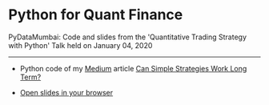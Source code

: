 # Python for Quant Finance
PyDataMumbai: Code and slides from the 'Quantitative Trading Strategy with Python' Talk held on January 04, 2020

---

* Python code of my [Medium](https://medium.com/@kannansi) article 
[Can Simple Strategies Work Long Term?](https://medium.com/@kannansi/can-simple-trend-strategies-work-long-term-9186a8f14948)

* [Open slides in your browser](https://rawcdn.githack.com/kannansingaravelu/PyDataMumbai/bfe664bc1b3f781dfc4934c0a11d1c70dabb273f/slides.html#/)

